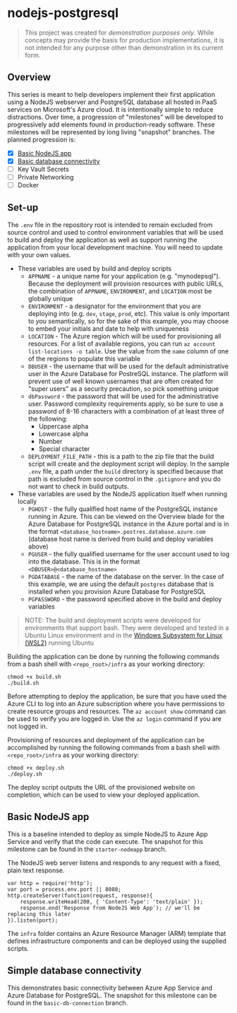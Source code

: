 # nodejs-postgresql

> This project was created for *demonstration purposes only*.
> While concepts may provide the basis for production implementations, it is not intended for any purpose other than demonstration in its current form.

## Overview

This series is meant to help developers implement their first application using a NodeJS webserver and PostgreSQL database all hosted in PaaS services on Microsoft's Azure cloud. It is intentionally simple to reduce distractions. Over time, a progression of "milestones" will be developed to progressively add elements found in production-ready software. These milestones will be represented by long living "snapshot" branches. The planned progression is:
- [x] [Basic NodeJS app](#basic-nodejs-app)
- [x] [Basic database connectivity](#simple-database-connectivity)
- [ ] Key Vault Secrets
- [ ] Private Networking
- [ ] Docker

## Set-up
The `.env` file in the repository root is intended to remain excluded from source control and used to control environment variables that will be used to build and deploy the application as well as support running the application from your local development machine. You will need to update with your own values.

- These variables are used by build and deploy scripts
  - `APPNAME` - a unique name for your application (e.g. "mynodepsql"). Because the deployment will provision resources with public URLs, the combination of `APPNAME`, `ENVIRONMENT`, and `LOCATION` most be globally unique
  - `ENVIRONMENT` - a designator for the environment that you are deploying into (e.g. `dev`, `stage`, `prod`, etc). This value is only important to *you* semantically, so for the sake of this example, you may choose to embed your initials and date to help with uniqueness
  - `LOCATION` - The Azure region which will be used for provisioning all resources. For a list of available regions, you can run `az account list-locations -o table`. Use the value from the `name` column of one of the regions to populate this variable
  - `DBUSER` - the username that will be used for the default administrative user in the Azure Database for PostreSQL instance. The platform will prevent use of well known usernames that are often created for "super users" as a security precaution, so pick something unique
  - `dbPassword` - the password that will be used for the administrative user. Password complexity requirements apply, so be sure to use a password of 8-16 characters with a combination of at least three of the following:
    - Uppercase alpha
    - Lowercase alpha
    - Number
    - Special character
  - `DEPLOYMENT_FILE_PATH` - this is a path to the zip file that the build script will create and the deployment script will deploy. In the sample `.env` file, a path under the `build` directory is specified because that path is excluded from source control in the `.gitignore` and you do not want to check in build outputs.
- These variables are used by the NodeJS application itself when running locally
  - `PGHOST` - the fully qualified host name of the PostgreSQL instance running in Azure. This can be viewed on the Overview blade for the Azure Database for PostgreSQL instance in the Azure portal and is in the format `<database_hostname>.postres.database.azure.com` (database host name is derived from build and deploy variables above)
  - `PGUSER` - the fully qualified username for the user account used to log into the database. This is in the format `<DBUSER>@<database_hostname>`
  - `PGDATABASE` - the name of the database on the server. In the case of this example, we are using the default `postgres` database that is installed when you provision Azure Database for PostgreSQL
  - `PGPASSWORD` - the password specified above in the build and deploy variables

> NOTE: The build and deployment scripts were developed for environments that support bash. They were developed and tested in a Ubuntu Linux environment and in the [Windows Subsystem for Linux (WSL2)](http://aka.ms/wsl) running Ubuntu

Building the application can be done by running the following commands from a bash shell with `<repo_root>/infra` as your working directory:

```shell
chmod +x build.sh
./build.sh
```

Before attempting to deploy the application, be sure that you have used the Azure CLI to log into an Azure subscription where you have permissions to create resource groups and resources. The `az account show` command can be used to verify you are logged in. Use the `az login` command if you are not logged in.

Provisioning of resources and deployment of the application can be accomplished by running the following commands from a bash shell with `<repo_root>/infra` as your working directory:

```shell
chmod +x deploy.sh
./deploy.sh
```
The deploy script outputs the URL of the provisioned website on completion, which can be used to view your deployed application.

## Basic NodeJS app

This is a baseline intended to deploy as simple NodeJS to Azure App Service and verify that the code can execute. The snapshot for this milestone can be found in the `starter-nodeapp` branch.

The NodeJS web server listens and responds to any request with a fixed, plain text response.

```
var http = require('http');
var port = process.env.port || 8080;
http.createServer(function(request, response){
    response.writeHead(200, { 'Content-Type': 'text/plain' });
    response.end('Response from NodeJS Web App'); // we'll be replacing this later
}).listen(port);
```
The `infra` folder contains an Azure Resource Manager (ARM) template that defines infrastructure components and can be deployed using the supplied scripts.

## Simple database connectivity

This demonstrates basic connectivity between Azure App Service and Azure Database for PostgreSQL. The snapshot for this milestone can be found in the `basic-db-connection` branch.
